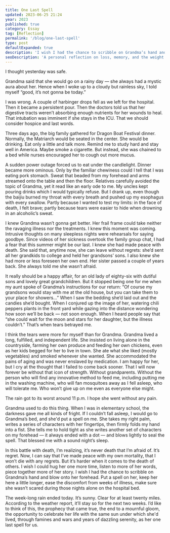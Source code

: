 ```yaml
---
title: One Last Spell
updated: 2023-06-25 21:24
year: 2023
published: true
category: Essay
tag: [Reflection]
permalink: '/blog/one-last-spell'
type: post
defaultExpanded: true
description: 'I wish I had the chance to scribble on Grandma’s hand and blow onto her forehead. Put a spell on her, keep her here a little longer, ease the discomfort from weeks of illness, make sure she wasn’t scared during those nights alone on the hospital bed. '
seoDescription: 'A personal reflection on loss, memory, and the weight of regret after a grandmother’s passing. Through rain-soaked days and Chinese mystic rituals, this essay explores the pain of goodbye and the love that remains.'
---
```


I thought yesterday was safe.

Grandma said that she would go on a rainy day — she always had a mystic aura about her. Hence when I woke up to a cloudy but rainless sky, I told myself “good, it’s not gonna be today.”

I was wrong. A couple of harbinger drops fell as we left for the hospital. Then it became a persistent pour. Then the doctors told us that her digestive tracts weren’t absorbing enough nutrients for her wounds to heal. That intubation was imminent if she stays in the ICU. That we should consider hospice and last words.

Three days ago, the big family gathered for Dragon Boat Festival dinner. Normally, the Matriarch would be seated in the center. She would be drinking. Eat only a little and talk more. Remind me to study hard and stay well in America. Maybe smoke a cigarette. But instead, she was chained to a bed while nurses encouraged her to cough out more mucus.

A sudden power outage forced us to eat under the candlelight. Dinner became more ominous. Only by the familiar chewiness could I tell that I was eating pork stomach. Sweat that beaded from my forehead and arms streamed onto the table and then the floor. Relatives carefully avoided the topic of Grandma, yet it read like an early ode to me. My uncles kept pouring drinks which I would typically refuse. But I drank up, even though the baijiu burned my throat with every breath and pushed up my esophagus with every swallow. Partly because I wanted to test my limits: in the face of death, I felt brave; partly because tears were easier to hide when drowning in an alcoholic’s sweat.

I knew Grandma wasn’t gonna get better. Her frail frame could take neither the ravaging illness nor the treatments. I knew this moment was coming. Intrusive thoughts on many sleepless nights were rehearsals for saying goodbye. Since videos of her sickness overtook the family group chat, I had a fear that this summer might be our last. I knew she had made peace with death. She said that, anytime now, she can leave without regrets: she’d sent all her grandkids to college and held her grandsons’ sons. I also knew she had more or less foreseen her own end. Her sister passed a couple of years back. She always told me she wasn’t afraid.

It really should be a happy affair, for an old lady of eighty-six with dutiful sons and lovely great grandchildren. But it stopped being one for me when my aunt spoke of Grandma’s instructions for our return: “Of course my grandsons would stay with me at the old house, but you can take them to your place for showers…” When I saw the bedding she’d laid out and the candies she’d bought. When I conjured up the image of her, watering chili peppers plants in the front yard while gazing into the distance wondering how soon we’ll be back — not soon enough. When I heard people say that “she could wait for the moon and stars for her daughter, but the illness couldn’t.” That’s when tears betrayed me.

I think the tears were more for myself than for Grandma. Grandma lived a long, fulfilled, and independent life. She insisted on living alone in the countryside, farming her own produce and feeding her own chickens, even as her kids begged for her to live in town. She ate what she liked (mostly vegetables) and smoked whenever she wanted. She accommodated the pains of aging and was never enslaved by medication. I am happy for her, but I cry at the thought that I failed to come back sooner. That I will now forever be without that icon of strength. Without grandparents. Without the person who will find any innovative method to feed me, including putting me in the washing machine, who will fan mosquitoes away as I fell asleep, who will tolerate me. Who won’t give up on me even as everyone else might.

The rain got to its worst around 11 p.m. I hope she went without any pain.

Grandma used to do this thing. When I was in elementary school, the darkness gave me all kinds of fright. If I couldn’t fall asleep, I would go to Grandma’s bed, and she'd put a spell on me. She takes my right palm, writes a series of characters with her fingertips, then firmly folds my hand into a fist. She tells me to hold tight as she writes another set of characters on my forehead — it always ended with a dot — and blows lightly to seal the spell. That blessed me with a sound night’s sleep.

In this battle with death, I’m realizing, it’s never death that I’m afraid of. It’s regret. Now, I can say that I’ve made peace with my own mortality, that I won’t die with any regrets. But it’s harder when it comes to the death of others. I wish I could hug her one more time, listen to more of her words, piece together more of her story. I wish I had the chance to scribble on Grandma’s hand and blow onto her forehead. Put a spell on her, keep her here a little longer, ease the discomfort from weeks of illness, make sure she wasn’t scared during those nights alone on the hospital bed.

The week-long rain ended today. It’s sunny. Clear for at least twenty miles. According to the weather report, it’ll stay so for the next two weeks. I’d like to think of this, the prophecy that came true, the end to a mournful gloom, the opportunity to celebrate her life with the same sun under which she'd lived, through famines and wars and years of dazzling serenity, as her one last spell for us.

